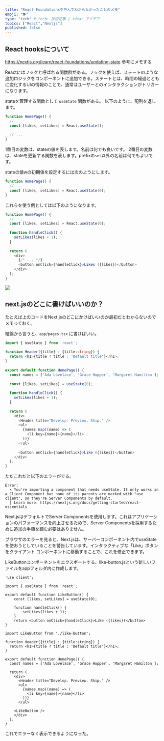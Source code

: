 ```yaml
---
title: "React Foundationsを呼んでわからなかったことのメモ"
emoji: "🐕"
type: "tech" # tech: 技術記事 / idea: アイデア
topics: ["React","Nextjs"]
published: false
---
```


## React hooksについて

https://nextjs.org/learn/react-foundations/updating-state
参考にメモする

Reactにはフックと呼ばれる関数群がある。フックを使えば、ステートのような追加ロジックをコンポーネントに追加できる。ステートとは、時間の経過とともに変化するUIの情報のことで、通常はユーザーとのインタラクションがトリガーになります。

stateを管理する関数として `useState` 関数がある。
以下のように、配列を返します。


```js
function HomePage() {
  // ...
  const [likes, setLikes] = React.useState();
 
  // ...
}
```
1番目の変数は、stateの値を表します。名前は何でも良いです。
2番目の変数は、stateを更新する関数を表します。prefixの`set`以外の名前は何でもよいです。

stateの値wの初期値を設定するには次のようにします。
```js
function HomePage() {
  // ...
  const [likes, setLikes] = React.useState(0);
}
```

これらを使う例としては以下のようになります。

```js
function HomePage() {
  // ...
  const [likes, setLikes] = React.useState(0);
 
  function handleClick() {
    setLikes(likes + 1);
  }
 
  return (
    <div>
      {/* ... */}
      <button onClick={handleClick}>Likes ({likes})</button>
    </div>
  );
}
```

![](https://storage.googleapis.com/zenn-user-upload/c9e5c595d4b6-20240519.gif)

## next.jsのどこに書けばいいのか？

たとえば上のコードをNext.jsのどこにかけばいいのか最初だとわからないのでメモっておく。

結論から言うと、`app/pages.tsx` に書けばいい。

```ts
import { useState } from 'react';
 
function Header({title} : {title:string}) {
  return <h1>{title ? title : 'Default title'}</h1>;
}
 
export default function HomePage() {
  const names = ['Ada Lovelace', 'Grace Hopper', 'Margaret Hamilton'];
 
  const [likes, setLikes] = useState(0);
 
  function handleClick() {
    setLikes(likes + 1);
  }
 
  return (
    <div>
      <Header title="Develop. Preview. Ship." />
      <ul>
        {names.map((name) => (
          <li key={name}>{name}</li>
        ))}
      </ul>
 
      <button onClick={handleClick}>Like ({likes})</button>
    </div>
  );
}
```

ただこれだと以下のエラーがでる。

```
Error:
  × You're importing a component that needs useState. It only works in a Client Component but none of its parents are marked with "use client", so they're Server Components by default.
  │ Learn more: https://nextjs.org/docs/getting-started/react-essentials
```

Next.jsはデフォルトでServer Componentsを使用します。これはアプリケーションのパフォーマンスを向上させるためで、Server Componentsを採用するために追加の手順を踏む必要はありません。

ブラウザのエラーを見ると、Next.jsは、サーバーコンポーネント内でuseStateを使おうとしていることを警告しています。インタラクティブな「Like」ボタンをクライアント コンポーネントに移動することで、これを修正できます。

LikeButtonコンポーネントをエクスポートする、like-button.jsという新しいファイルをappフォルダ内に作成します。

```ts:app/like-button.tsx
'use client';

import { useState } from 'react';

export default function LikeButton() {
    const [likes, setLikes] = useState(0);

    function handleClick() {
        setLikes(likes + 1);
    }
    return <button onClick={handleClick}>Like ({likes})</button>
}
```

```ts:app/page.tsx
import LikeButton from './like-button';
 
function Header({title} : {title:string}) {
  return <h1>{title ? title : 'Default title'}</h1>;
}
 
export default function HomePage() {
  const names = ['Ada Lovelace', 'Grace Hopper', 'Margaret Hamilton'];
 
  return (
    <div>
      <Header title="Develop. Preview. Ship." />
      <ul>
        {names.map((name) => (
          <li key={name}>{name}</li>
        ))}
      </ul>
 
    <LikeButton />
    </div>
  );
}
```

これでエラーなく表示できるようになった。